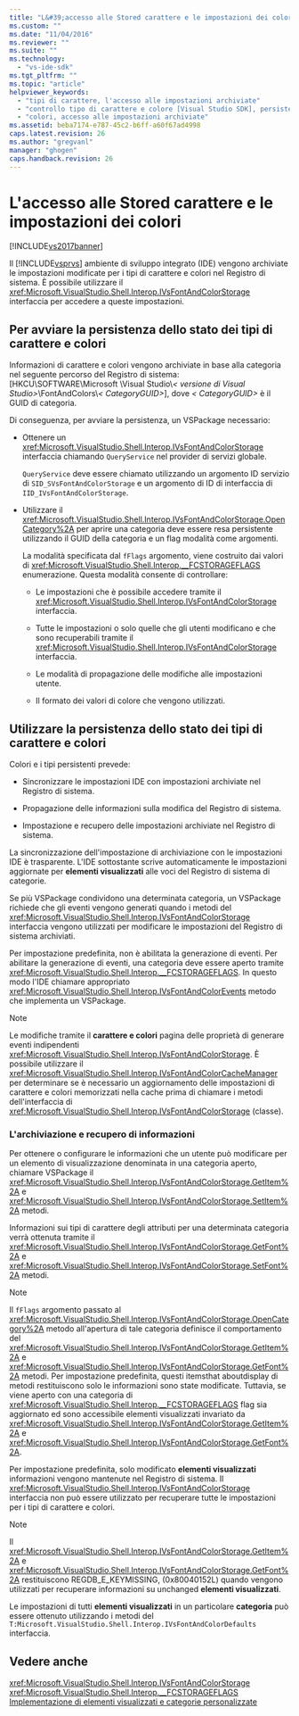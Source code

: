 ```yaml
---
title: "L&#39;accesso alle Stored carattere e le impostazioni dei colori | Microsoft Docs"
ms.custom: ""
ms.date: "11/04/2016"
ms.reviewer: ""
ms.suite: ""
ms.technology: 
  - "vs-ide-sdk"
ms.tgt_pltfrm: ""
ms.topic: "article"
helpviewer_keywords: 
  - "tipi di carattere, l'accesso alle impostazioni archiviate"
  - "controllo tipo di carattere e colore [Visual Studio SDK], persistenza"
  - "colori, accesso alle impostazioni archiviate"
ms.assetid: beba7174-e787-45c2-b6ff-a60f67ad4998
caps.latest.revision: 26
ms.author: "gregvanl"
manager: "ghogen"
caps.handback.revision: 26
---
```

# L&#39;accesso alle Stored carattere e le impostazioni dei colori
[!INCLUDE[vs2017banner](../code-quality/includes/vs2017banner.md)]

Il [!INCLUDE[vsprvs](../code-quality/includes/vsprvs_md.md)] ambiente di sviluppo integrato (IDE) vengono archiviate le impostazioni modificate per i tipi di carattere e colori nel Registro di sistema. È possibile utilizzare il <xref:Microsoft.VisualStudio.Shell.Interop.IVsFontAndColorStorage> interfaccia per accedere a queste impostazioni.  
  
## <a name="to-initiate-state-persistence-of-fonts-and-colors"></a>Per avviare la persistenza dello stato dei tipi di carattere e colori  
 Informazioni di carattere e colori vengono archiviate in base alla categoria nel seguente percorso del Registro di sistema: [HKCU\SOFTWARE\Microsoft \Visual Studio\\*\< versione di Visual Studio>*\FontAndColors\\*\< CategoryGUID>*], dove *\< CategoryGUID>* è il GUID di categoria.  
  
 Di conseguenza, per avviare la persistenza, un VSPackage necessario:  
  
-   Ottenere un <xref:Microsoft.VisualStudio.Shell.Interop.IVsFontAndColorStorage> interfaccia chiamando `QueryService` nel provider di servizi globale.  
  
     `QueryService` deve essere chiamato utilizzando un argomento ID servizio di `SID_SVsFontAndColorStorage` e un argomento di ID di interfaccia di `IID_IVsFontAndColorStorage`.  
  
-   Utilizzare il <xref:Microsoft.VisualStudio.Shell.Interop.IVsFontAndColorStorage.OpenCategory%2A> per aprire una categoria deve essere resa persistente utilizzando il GUID della categoria e un flag modalità come argomenti.  
  
     La modalità specificata dal `fFlags` argomento, viene costruito dai valori di <xref:Microsoft.VisualStudio.Shell.Interop.__FCSTORAGEFLAGS> enumerazione. Questa modalità consente di controllare:  
  
    -   Le impostazioni che è possibile accedere tramite il <xref:Microsoft.VisualStudio.Shell.Interop.IVsFontAndColorStorage> interfaccia.  
  
    -   Tutte le impostazioni o solo quelle che gli utenti modificano e che sono recuperabili tramite il <xref:Microsoft.VisualStudio.Shell.Interop.IVsFontAndColorStorage> interfaccia.  
  
    -   Le modalità di propagazione delle modifiche alle impostazioni utente.  
  
    -   Il formato dei valori di colore che vengono utilizzati.  
  
## <a name="to-use-state-persistence-of-fonts-and-colors"></a>Utilizzare la persistenza dello stato dei tipi di carattere e colori  
 Colori e i tipi persistenti prevede:  
  
-   Sincronizzare le impostazioni IDE con impostazioni archiviate nel Registro di sistema.  
  
-   Propagazione delle informazioni sulla modifica del Registro di sistema.  
  
-   Impostazione e recupero delle impostazioni archiviate nel Registro di sistema.  
  
 La sincronizzazione dell'impostazione di archiviazione con le impostazioni IDE è trasparente. L'IDE sottostante scrive automaticamente le impostazioni aggiornate per **elementi visualizzati** alle voci del Registro di sistema di categorie.  
  
 Se più VSPackage condividono una determinata categoria, un VSPackage richiede che gli eventi vengono generati quando i metodi del <xref:Microsoft.VisualStudio.Shell.Interop.IVsFontAndColorStorage> interfaccia vengono utilizzati per modificare le impostazioni del Registro di sistema archiviati.  
  
 Per impostazione predefinita, non è abilitata la generazione di eventi. Per abilitare la generazione di eventi, una categoria deve essere aperto tramite <xref:Microsoft.VisualStudio.Shell.Interop.__FCSTORAGEFLAGS>. In questo modo l'IDE chiamare appropriato <xref:Microsoft.VisualStudio.Shell.Interop.IVsFontAndColorEvents> metodo che implementa un VSPackage.  
  
> [!NOTE]
>  Le modifiche tramite il **carattere e colori** pagina delle proprietà di generare eventi indipendenti <xref:Microsoft.VisualStudio.Shell.Interop.IVsFontAndColorStorage>. È possibile utilizzare il <xref:Microsoft.VisualStudio.Shell.Interop.IVsFontAndColorCacheManager> per determinare se è necessario un aggiornamento delle impostazioni di carattere e colori memorizzati nella cache prima di chiamare i metodi dell'interfaccia di <xref:Microsoft.VisualStudio.Shell.Interop.IVsFontAndColorStorage> (classe).  
  
### <a name="storing-and-retrieving-information"></a>L'archiviazione e recupero di informazioni  
 Per ottenere o configurare le informazioni che un utente può modificare per un elemento di visualizzazione denominata in una categoria aperto, chiamare VSPackage il <xref:Microsoft.VisualStudio.Shell.Interop.IVsFontAndColorStorage.GetItem%2A> e <xref:Microsoft.VisualStudio.Shell.Interop.IVsFontAndColorStorage.SetItem%2A> metodi.  
  
 Informazioni sui tipi di carattere degli attributi per una determinata categoria verrà ottenuta tramite il <xref:Microsoft.VisualStudio.Shell.Interop.IVsFontAndColorStorage.GetFont%2A> e <xref:Microsoft.VisualStudio.Shell.Interop.IVsFontAndColorStorage.SetFont%2A> metodi.  
  
> [!NOTE]
>  Il `fFlags` argomento passato al <xref:Microsoft.VisualStudio.Shell.Interop.IVsFontAndColorStorage.OpenCategory%2A> metodo all'apertura di tale categoria definisce il comportamento del <xref:Microsoft.VisualStudio.Shell.Interop.IVsFontAndColorStorage.GetItem%2A> e <xref:Microsoft.VisualStudio.Shell.Interop.IVsFontAndColorStorage.GetFont%2A> metodi. Per impostazione predefinita, questi itemsthat aboutdisplay di metodi restituiscono solo le informazioni sono state modificate. Tuttavia, se viene aperto con una categoria di <xref:Microsoft.VisualStudio.Shell.Interop.__FCSTORAGEFLAGS> flag sia aggiornato ed sono accessibile elementi visualizzati invariato da <xref:Microsoft.VisualStudio.Shell.Interop.IVsFontAndColorStorage.GetItem%2A> e <xref:Microsoft.VisualStudio.Shell.Interop.IVsFontAndColorStorage.GetFont%2A>.  
  
 Per impostazione predefinita, solo modificato **elementi visualizzati** informazioni vengono mantenute nel Registro di sistema. Il <xref:Microsoft.VisualStudio.Shell.Interop.IVsFontAndColorStorage> interfaccia non può essere utilizzato per recuperare tutte le impostazioni per i tipi di carattere e colori.  
  
> [!NOTE]
>  Il <xref:Microsoft.VisualStudio.Shell.Interop.IVsFontAndColorStorage.GetItem%2A> e <xref:Microsoft.VisualStudio.Shell.Interop.IVsFontAndColorStorage.GetFont%2A> restituiscono REGDB_E_KEYMISSING, (0x80040152L) quando vengono utilizzati per recuperare informazioni su unchanged **elementi visualizzati**.  
  
 Le impostazioni di tutti **elementi visualizzati** in un particolare **categoria** può essere ottenuto utilizzando i metodi del `T:Microsoft.VisualStudio.Shell.Interop.IVsFontAndColorDefaults` interfaccia.  
  
## <a name="see-also"></a>Vedere anche  
 <xref:Microsoft.VisualStudio.Shell.Interop.IVsFontAndColorStorage>   
 <xref:Microsoft.VisualStudio.Shell.Interop.__FCSTORAGEFLAGS>   
 [Implementazione di elementi visualizzati e categorie personalizzate](../extensibility/implementing-custom-categories-and-display-items.md)
